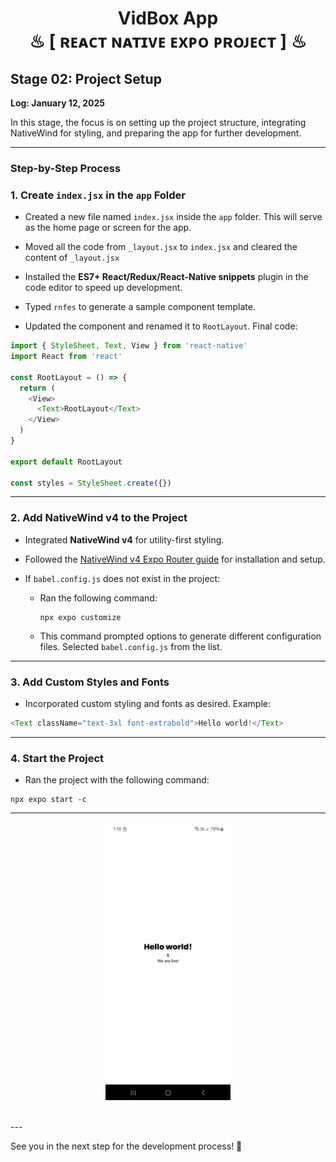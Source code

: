 <h1 align="center" >  VidBox App <br> ♨ [ ʀᴇᴀᴄᴛ ɴᴀᴛɪᴠᴇ ᴇxᴘᴏ ᴘʀᴏᴊᴇᴄᴛ ] ♨</h1>


## Stage 02: Project Setup  
**Log: January 12, 2025**

In this stage, the focus is on setting up the project structure, integrating NativeWind for styling, and preparing the app for further development.

---

### Step-by-Step Process  

### 1. Create `index.jsx` in the `app` Folder  
- Created a new file named `index.jsx` inside the `app` folder. This will serve as the home page or screen for the app.  

- Moved all the code from `_layout.jsx` to `index.jsx` and cleared the content of `_layout.jsx`

- Installed the **ES7+ React/Redux/React-Native snippets** plugin in the code editor to speed up development.  

- Typed `rnfes` to generate a sample component template.  

- Updated the component and renamed it to `RootLayout`. Final code:  
```js
import { StyleSheet, Text, View } from 'react-native'
import React from 'react'

const RootLayout = () => {
  return (
    <View>
      <Text>RootLayout</Text>
    </View>
  )
}

export default RootLayout

const styles = StyleSheet.create({})
```

---

### 2. Add NativeWind v4 to the Project  
- Integrated **NativeWind v4** for utility-first styling.  

- Followed the [NativeWind v4 Expo Router guide](https://www.nativewind.dev/getting-started/expo-router) for installation and setup.  

- If `babel.config.js` does not exist in the project:  
  - Ran the following command:  
    ```
    npx expo customize  
    ```

  - This command prompted options to generate different configuration files. Selected `babel.config.js` from the list.

---

### 3. Add Custom Styles and Fonts  
- Incorporated custom styling and fonts as desired. Example:  
```js
<Text className="text-3xl font-extrabold">Hello world!</Text>
```

---

### 4. Start the Project  
- Ran the project with the following command:  
```
npx expo start -c  
```

---

<p align="center">
<img src="./_archive/screenshot_01.png" width=200>
</p>

<br/>
---
<br/>

See you in the next step for the development process! 🚀
